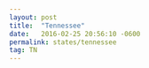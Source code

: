 ```yaml
---
layout: post
title:  "Tennessee"
date:   2016-02-25 20:56:10 -0600
permalink: states/tennessee
tag: TN
---
```

